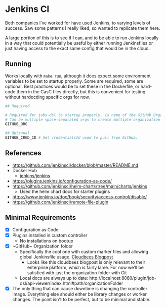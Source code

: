 # Jenkins CI

Both companies I've worked for have used Jenkins, to varying levels of success.
Saw some patterns I really liked, so wanted to replicate them here.

A large portion of this is to see if I can, and to be able to run Jenkins
locally in a way that could potentially be useful by either running Jenkinsfiles
or just having access to the exact same config that would be in the cloud.

## Running

Works locally with `make run`, although it does expect some environment variables
to be set to startup properly. Some are required, some are optional. Best
practices would be to set these in the Dockerfile, or hard-code them in the CasC
files directly, but this is convenient for testing without hardocding specific
orgs for now.

```bash
## Required

# Required for jobs-dsl to startup properly, is name of the GitHub Organization
# Can be multiple space-separated orgs to create multiple organization folders
GITHUB_ORG

## Optional
GITHUB_CRED_ID # Set credentialsId used to pull from GitHub.
```

## References

- https://github.com/jenkinsci/docker/blob/master/README.md
- Docker Hub
  - [jenkins/jenkins](https://hub.docker.com/r/jenkins/jenkins)
- https://plugins.jenkins.io/configuration-as-code/
- https://github.com/jenkinsci/helm-charts/tree/main/charts/jenkins
  - Used the helm chart docs for starter plugins
- https://www.jenkins.io/doc/book/security/access-control/disable/
- https://github.com/jenkinsci/remote-file-plugin

## Minimal Requirements

- [x] Configuration as Code
- [x] Plugins installed in custom controller
  - No installations on bootup
- [x] ~GitHub~ Organization folder
  - Specifically the cool one with custom marker files and allowing
    global Jenkinsfile usage. [Cloudbees Blogpost](https://www.cloudbees.com/blog/ensuring-corporate-standards-pipelines-custom-marker-files)
    - Looks like this cloudbees blogpost is only relevant to their enterprise platform, which is fairly lame. For now we'll be satisfied with just the organization folder with Git
  - Local docs are always up to date: http://localhost:8080/plugin/job-dsl/api-viewer/index.html#path/organizationFolder
- [x] The only thing that can cause downtime is changing the controller image. Everything
      else should either be library changes or worker changes. The point isn't
      to be perfect, but to be minimal and stable.
